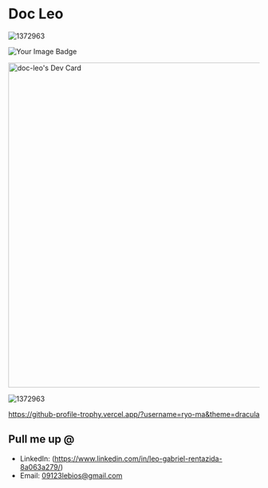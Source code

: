 # Doc Leo



![1372963](https://www.codewars.com/users/Doc-Leo/badges/large )


<img src="https://tryhackme-badges.s3.amazonaws.com/dc730.png" alt="Your Image Badge" />


<a href="https://app.daily.dev/dcleo"><img src="https://api.daily.dev/devcards/v2/RKuZ3mFuz6ACy9y5VPLZi.png?type=wide&r=o4v" width="652" alt="doc-leo's Dev Card"/></a>

![1372963](https://github.com/user-attachments/assets/240330f1-031c-4622-99c7-e1d40f69d892)



https://github-profile-trophy.vercel.app/?username=ryo-ma&theme=dracula


## Pull me up @

- LinkedIn: (https://www.linkedin.com/in/leo-gabriel-rentazida-8a063a279/)
- Email: 09123lebios@gmail.com
